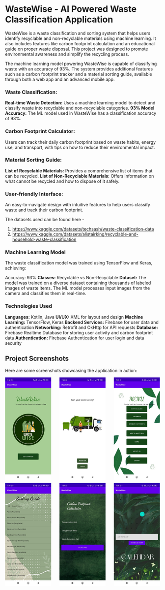 # WasteWise - AI Powered Waste Classification Application 

WasteWise is a waste classification and sorting system that helps users identify recyclable and non-recyclable materials using machine learning. It also includes features like carbon footprint calculation and an educational guide on proper waste disposal. This project was designed to promote environmental awareness and simplify the recycling process.

The machine learning model powering WasteWise is capable of classifying waste with an accuracy of 93%. The system provides additional features such as a carbon footprint tracker and a material sorting guide, available through both a web app and an advanced mobile app.

### Waste Classification:
**Real-time Waste Detection:** Uses a machine learning model to detect and classify waste into recyclable and non-recyclable categories.
**93% Model Accuracy:** The ML model used in WasteWise has a classification accuracy of 93%.
### Carbon Footprint Calculator:
Users can track their daily carbon footprint based on waste habits, energy use, and transport, with tips on how to reduce their environmental impact.
### Material Sorting Guide:
**List of Recyclable Materials:** Provides a comprehensive list of items that can be recycled.
**List of Non-Recyclable Materials:** Offers information on what cannot be recycled and how to dispose of it safely.
### User-friendly Interface:
An easy-to-navigate design with intuitive features to help users classify waste and track their carbon footprint.

The datasets used can be found here -
1.  https://www.kaggle.com/datasets/techsash/waste-classification-data 
2. https://www.kaggle.com/datasets/alistairking/recyclable-and-household-waste-classification 

### Machine Learning Model
The waste classification model was trained using TensorFlow and Keras, achieving:

Accuracy: 93%
**Classes:** Recyclable vs Non-Recyclable
**Dataset:** The model was trained on a diverse dataset containing thousands of labeled images of waste items.
The ML model processes input images from the camera and classifies them in real-time.


### Technologies Used
**Languages:** Kotlin, Java
**UI/UX:** XML for layout and design
**Machine Learning:** TensorFlow, Keras
**Backend Services:** Firebase for user data and authentication
**Networking:** Retrofit and OkHttp for API requests
**Database:** Firebase Realtime Database for storing user activity and carbon footprint data
**Authentication:** Firebase Authentication for user login and data security

## Project Screenshots

Here are some screenshots showcasing the application in action:

<div style="display: flex; justify-content: space-between;">
    <img src="ww1.jpeg" alt="" width="150"/>
    <img src="ww2.jpeg" alt="" width="150"/>
    <img src="ww3.jpeg" alt="" width="150"/>
</div>

<div style="display: flex; justify-content: space-between; margin-top: 10px;">
    <img src="ww4.jpeg" alt=" " width="150"/>
    <img src="ww5.jpeg" alt=" " width="150"/>
    <img src="ww6.jpeg" alt=" " width="150"/>
</div>
